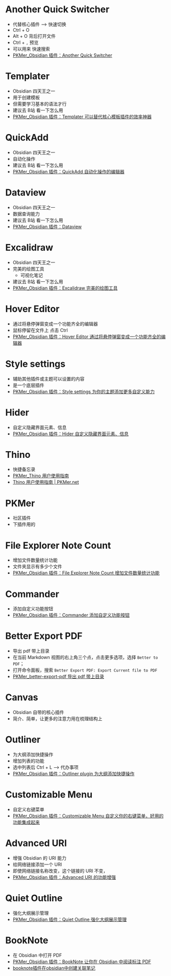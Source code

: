 # Another Quick Switcher

- 代替核心插件 ——> 快速切换
- Ctrl + O
- Alt + O 背后打开文件
- Ctrl + `,` 预览
- 可以用来 快速搜索
- [PKMer_Obsidian 插件：Another Quick Switcher](https://pkmer.cn/Pkmer-Docs/10-obsidian/obsidian%E7%A4%BE%E5%8C%BA%E6%8F%92%E4%BB%B6/obsidian-another-quick-switcher/)
# Templater

- Obsidian 四天王之一
- 用于创建模板
- 但需要学习基本的语法才行
- 建议去 B站 看一下怎么用
- [PKMer_Obsidian 插件：Templater 可以替代核心模板插件的效率神器](https://pkmer.cn/Pkmer-Docs/10-obsidian/obsidian%E7%A4%BE%E5%8C%BA%E6%8F%92%E4%BB%B6/templater/templater-obsidian/)
# QuickAdd

- Obsidian 四天王之一
- 自动化操作
- 建议去 B站 看一下怎么用
- [PKMer_Obsidian 插件：QuickAdd 自动化操作的编辑器](https://pkmer.cn/Pkmer-Docs/10-obsidian/obsidian%E7%A4%BE%E5%8C%BA%E6%8F%92%E4%BB%B6/quickadd/quickadd/)
# Dataview

- Obsidian 四天王之一
- 数据查询能力
- 建议去 B站 看一下怎么用
- [PKMer_Obsidian 插件：Dataview](https://pkmer.cn/Pkmer-Docs/10-obsidian/obsidian%E7%A4%BE%E5%8C%BA%E6%8F%92%E4%BB%B6/dataview/dataview/)
# Excalidraw

- Obsidian 四天王之一
- 完美的绘图工具
	- 可视化笔记
- 建议去 B站 看一下怎么用
- [PKMer_Obsidian 插件：Excalidraw 完美的绘图工具](https://pkmer.cn/Pkmer-Docs/10-obsidian/obsidian%E7%A4%BE%E5%8C%BA%E6%8F%92%E4%BB%B6/excalidraw/obsidian-excalidraw-plugin/)
# Hover Editor

- 通过将悬停弹窗变成一个功能齐全的编辑器
- 鼠标停留在文件上 点击 Ctrl
- [PKMer_Obsidian 插件：Hover Editor 通过将悬停弹窗变成一个功能齐全的编辑器](https://pkmer.cn/Pkmer-Docs/10-obsidian/obsidian%E7%A4%BE%E5%8C%BA%E6%8F%92%E4%BB%B6/obsidian-hover-editor/)
# Style settings

- 辅助其他插件或主题可以设置的内容
- 是一个底层插件
- [PKMer_Obsidian 插件：Style settings 为你的主题添加更多自定义能力](https://pkmer.cn/Pkmer-Docs/10-obsidian/obsidian%E7%A4%BE%E5%8C%BA%E6%8F%92%E4%BB%B6/obsidian-style-settings/)
# Hider

- 自定义隐藏界面元素、信息
- [PKMer_Obsidian 插件：Hider 自定义隐藏界面元素、信息](https://pkmer.cn/Pkmer-Docs/10-obsidian/obsidian%E7%A4%BE%E5%8C%BA%E6%8F%92%E4%BB%B6/obsidian-hider/)
# Thino

- 快捷备忘录
- [PKMer_Thino 用户使用指南](https://pkmer.cn/Pkmer-Docs/10-obsidian/obsidian%E7%A4%BE%E5%8C%BA%E6%8F%92%E4%BB%B6/thino/obsidian-memos/)
- [Thino 用户使用指南 | PKMer.net](https://thino.pkmer.net/thino/)
# PKMer

- 社区插件
- 下插件用的
# File Explorer Note Count 

- 增加文件数量统计功能
- 文件夹显示有多少个文件
- [PKMer_Obsidian 插件：File Explorer Note Count 增加文件数量统计功能](https://pkmer.cn/Pkmer-Docs/10-obsidian/obsidian%E7%A4%BE%E5%8C%BA%E6%8F%92%E4%BB%B6/file-explorer-note-count/)
# Commander 

- 添加自定义功能按钮
- [PKMer_Obsidian 插件：Commander 添加自定义功能按钮](https://pkmer.cn/Pkmer-Docs/10-obsidian/obsidian%E7%A4%BE%E5%8C%BA%E6%8F%92%E4%BB%B6/cmdr/)
# Better Export PDF

- 导出 pdf 带上目录
- 在当前 Markdown 视图的右上角三个点，点击更多选项，选择 `Better to PDF`；
- 打开命令面板，搜索 `Better Export PDF: Export Current file to PDF`
- [PKMer_better-export-pdf 导出 pdf 带上目录](https://pkmer.cn/Pkmer-Docs/10-obsidian/obsidian%E7%A4%BE%E5%8C%BA%E6%8F%92%E4%BB%B6/better-export-pdf/)
# Canvas

- Obsidian 自带的核心插件
- 简介、简单，让更多的注意力用在梳理结构上
# Outliner

- 为大纲添加快捷操作
- 增加列表的功能
- 选中列表后 Ctrl + L ——> 代办事项
- [PKMer_Obsidian 插件：Outliner plugin 为大纲添加快捷操作](https://pkmer.cn/Pkmer-Docs/10-obsidian/obsidian%E7%A4%BE%E5%8C%BA%E6%8F%92%E4%BB%B6/obsidian-outliner/)
# Customizable Menu

- 自定义右键菜单
- [PKMer_Obsidian 插件：Customizable Menu 自定义你的右键菜单，好用的功能集成起来](https://pkmer.cn/Pkmer-Docs/10-obsidian/obsidian%E7%A4%BE%E5%8C%BA%E6%8F%92%E4%BB%B6/customizable-menu/)
# Advanced URI

- 增强 Obsidian 的 URI 能力
- 给网络链接添加一个 URI 
- 即使网络链接名称改变，这个链接的 URI 不变，
- [PKMer_Obsidian 插件：Advanced URI 的功能增强](https://pkmer.cn/Pkmer-Docs/10-obsidian/obsidian%E7%A4%BE%E5%8C%BA%E6%8F%92%E4%BB%B6/obsidian-advanced-uri/)
# Quiet Outline

- 强化大纲展示管理
- [PKMer_Obsidian 插件：Quiet Outline 强化大纲展示管理](https://pkmer.cn/Pkmer-Docs/10-obsidian/obsidian%E7%A4%BE%E5%8C%BA%E6%8F%92%E4%BB%B6/obsidian-quiet-outline/)
# BookNote

- 在 Obsidian 中打开 PDF
- [PKMer_Obsidian 插件：BookNote 让你在 Obsidian 中阅读标注 PDF](https://pkmer.cn/Pkmer-Docs/10-obsidian/obsidian%E7%A4%BE%E5%8C%BA%E6%8F%92%E4%BB%B6/obsidian-booknote-plugin/)
- [booknote插件在obsidian中创建关联笔记](https://www.bilibili.com/video/BV1de4y1j7ap/)
